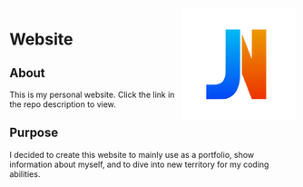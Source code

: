 <img src="home/resources/Logo.svg" alt="Logo" title="Logo" align="right" width="200" height="200" />

# Website

## About
This is my personal website. Click the link in the repo description to view.

## Purpose
I decided to create this website to mainly use as a portfolio, show information about myself, and to dive into new territory for my coding abilities.